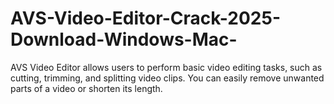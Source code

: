 # AVS-Video-Editor-Crack-2025-Download-Windows-Mac-
 AVS Video Editor allows users to perform basic video editing tasks, such as cutting, trimming, and splitting video clips. You can easily remove unwanted parts of a video or shorten its length.
